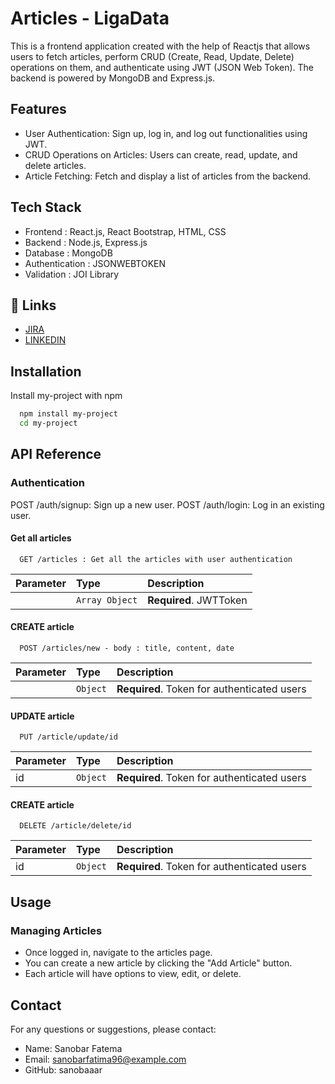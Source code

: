 
# Articles - LigaData

This is a frontend application created with the help of Reactjs that allows users to fetch articles, perform CRUD (Create, Read, Update, Delete) operations on them, and authenticate using JWT (JSON Web Token). The backend is powered by MongoDB and Express.js.


## Features

- User Authentication: Sign up, log in, and log out functionalities using JWT.
- CRUD Operations on Articles: Users can create, read, update, and delete articles.
- Article Fetching: Fetch and display a list of articles from the backend.

## Tech Stack
- Frontend : React.js, React Bootstrap, HTML, CSS
- Backend : Node.js, Express.js
- Database : MongoDB
- Authentication : JSONWEBTOKEN
- Validation : JOI Library


## 🔗 Links
- [JIRA](https://sanobarfatima96.atlassian.net/jira/software/projects/KAN/boards/1)
- [LINKEDIN](https://www.linkedin.com/in/sanobarfatema11/)


## Installation

Install my-project with npm

```bash
  npm install my-project
  cd my-project
```
    
## API Reference

### Authentication
POST /auth/signup: Sign up a new user.
POST /auth/login: Log in an existing user.

#### Get all articles

```http
  GET /articles : Get all the articles with user authentication
```

| Parameter | Type     | Description                |
| :-------- | :------- | :------------------------- |
|           | `Array Object` | **Required**. JWTToken|

#### CREATE article

```http
  POST /articles/new - body : title, content, date
```

| Parameter | Type     | Description                       |
| :-------- | :------- | :-------------------------------- |
|           | `Object` | **Required**. Token for authenticated users |

#### UPDATE article

```http
  PUT /article/update/id 
```

| Parameter | Type     | Description                       |
| :-------- | :------- | :-------------------------------- |
|   id      | `Object` | **Required**. Token for authenticated users |

#### CREATE article

```http
  DELETE /article/delete/id
```

| Parameter | Type     | Description                       |
| :-------- | :------- | :-------------------------------- |
|     id    | `Object` | **Required**. Token for authenticated users |

## Usage 
### Managing Articles
- Once logged in, navigate to the articles page.
- You can create a new article by clicking the "Add Article" button.
- Each article will have options to view, edit, or delete.

## Contact
For any questions or suggestions, please contact:

- Name: Sanobar Fatema
- Email: sanobarfatima96@example.com
- GitHub: sanobaaar


